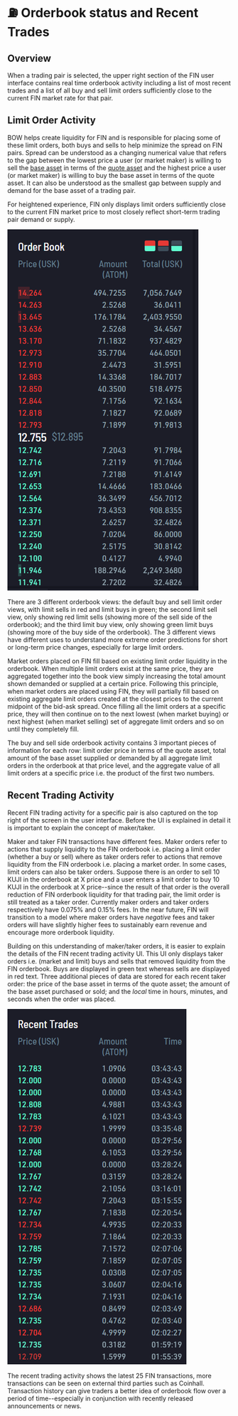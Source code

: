 # ⛽ Orderbook status and Recent Trades

## Overview

When a trading pair is selected, the upper right section of the FIN user interface contains real time orderbook activity including a list of most recent trades and a list of all buy and sell limit orders sufficiently close to the current FIN market rate for that pair.

## Limit Order Activity

BOW helps create liquidity for FIN and is responsible for placing some of these limit orders, both buys and sells to help minimize the spread on FIN pairs. Spread can be understood as a changing numerical value that refers to the gap between the lowest price a user (or market maker) is willing to sell the [base asset](./#fin-trading-pair-notation) in terms of the [quote asset](./#fin-trading-pair-notation) and the highest price a user (or market maker) is willing to buy the base asset in terms of the quote asset. It can also be understood as the smallest gap between supply and demand for the base asset of a trading pair.

For heightened experience, FIN only displays limit orders sufficiently close to the current FIN market price to most closely reflect short-term trading pair demand or supply.

&#x20;                                           ![](<../../../.gitbook/assets/image (23).png>)

There are 3 different orderbook views: the default buy and sell limit order views, with limit sells in red and limit buys in green; the second limit sell view, only showing red limit sells (showing more of the sell side of the orderbook); and the third limit buy view, only showing green limit buys (showing more of the buy side of the orderbook). The 3 different views have different uses to understand more extreme order predictions for short or long-term price changes, especially for large limit orders.

Market orders placed on FIN fill based on existing limit order liquidity in the orderbook. When multiple limit orders exist at the same price, they are aggregated together into the book view simply increasing the total amount shown demanded or supplied at a certain price. Following this principle, when market orders are placed using FIN, they will partially fill based on existing aggregate limit orders created at the closest prices to the current midpoint of the bid-ask spread. Once filling all the limit orders at a specific price, they will then continue on to the next lowest (when market buying) or next highest (when market selling) set of aggregate limit orders and so on until they completely fill.

The buy and sell side orderbook activity contains 3 important pieces of information for each row: limit order price in terms of the quote asset, total amount of the base asset supplied or demanded by all aggregate limit orders in the orderbook at that price level, and the aggregate value of all limit orders at a specific price i.e. the product of the first two numbers.

## Recent Trading Activity

Recent FIN trading activity for a specific pair is also captured on the top right of the screen in the user interface. Before the UI is explained in detail it is important to explain the concept of maker/taker.

&#x20;Maker and taker FIN transactions have different fees. Maker orders refer to actions that supply liquidity to the FIN orderbook i.e. placing a limit order (whether a buy or sell) where as taker orders refer to actions that remove liquidity from the FIN orderbook i.e. placing a market order. In some cases, limit orders can also be taker orders. Suppose there is an order to sell 10 KUJI in the orderbook at X price and a user enters a limit order to buy 10 KUJI in the orderbook at X price--since the result of that order is the overall reduction of FIN orderbook liquidity for that trading pair, the limit order is still treated as a taker order. Currently maker orders and taker orders respectively have 0.075% and 0.15% fees. In the near future, FIN will transition to a model where maker orders have _negative_ fees and taker orders will have slightly higher fees to sustainably earn revenue and encourage more orderbook liquidity.&#x20;

Building on this understanding of maker/taker orders, it is easier to explain the details of the FIN recent trading activity UI. This UI only displays taker orders i.e. (market and limit) buys and sells that removed liquidity from the FIN orderbook. Buys are displayed in green text whereas sells are displayed in red text. Three additional pieces of data are stored for each recent taker order: the price of the base asset in terms of the quote asset; the amount of the base asset purchased or sold; and the _local_ time in hours, minutes, and seconds when the order was placed.&#x20;

&#x20;                                             ![](<../../../.gitbook/assets/image (40).png>)

The recent trading activity shows the latest 25 FIN transactions, more transactions can be seen on external third parties such as Coinhall. Transaction history can give traders a better idea of orderbook flow over a period of time--especially in conjunction with recently released announcements or news.&#x20;

&#x20;

